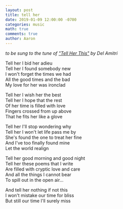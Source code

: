 ```yaml
---
layout: post
title: tell her
date: 2019-01-09 12:00:00 -0700
categories: music 
math: true
comments: true
author: Aaron
---
```


*to be sung to the tune of ["Tell Her This"](https://www.youtube.com/watch?v=0we7NqFH_Zw) by Del Amitri*  

Tell her I bid her adieu  
Tell her I found somebody new  
I won't forget the times we had  
All the good times and the bad  
My love for her was ironclad  

Tell her I wish her the best  
Tell her I hope that the rest  
Of her time is filled with love  
Fingers crossed from up above  
That he fits her like a glove  

Tell her I'll stop wondering why  
Tell her I won't let life pass me by  
She's found the one to treat her fine  
And I've too finally found mine  
Let the world realign  

Tell her good morning and good night  
Tell her these poems that I write  
Are filled with cryptic love and care  
And all the things I cannot bear  
To spill out in the open air...  

And tell her nothing if not this  
I won't mistake our time for bliss  
But still our time I'll surely miss